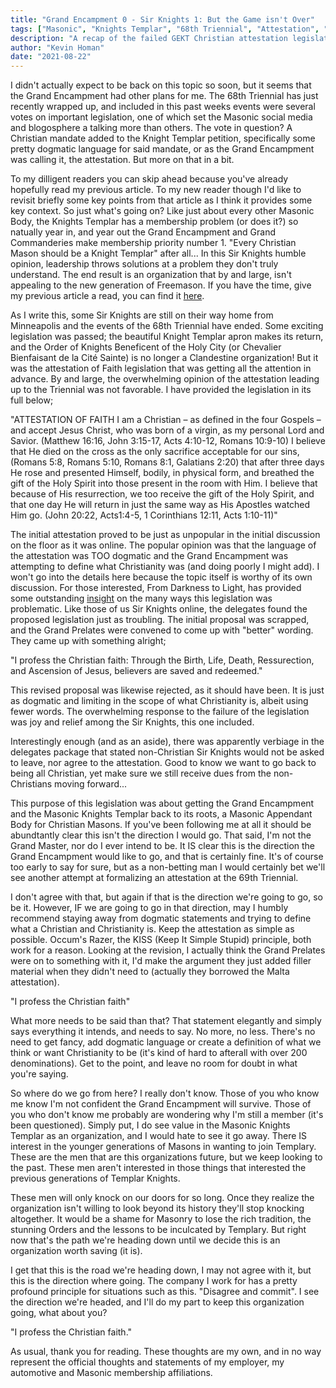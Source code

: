 ```yaml
---
title: "Grand Encampment 0 - Sir Knights 1: But the Game isn't Over"
tags: ["Masonic", "Knights Templar", "68th Triennial", "Attestation", "Legislation"]
description: "A recap of the failed GEKT Christian attestation legislation"
author: "Kevin Homan"
date: "2021-08-22"
---
```


I didn't actually expect to be back on this topic so soon, but it seems that the Grand Encampment had other plans for me. The 68th Triennial has just recently wrapped up, and included in this past weeks events were several votes on important legislation, one of which set the Masonic social media and blogosphere a talking more than others. The vote in question? A Christian mandate added to the Knight Templar petition, specifically some pretty dogmatic language for said mandate, or as the Grand Encampment was calling it, the attestation. But more on that in a bit.

To my dilligent readers you can skip ahead because you've already hopefully read my previous article. To my new reader though I'd like to revisit briefly some key points from that article as I think it provides some key context. So just what's going on? Like just about every other Masonic Body, the Knights Templar has a membership problem (or does it?) so natually year in, and year out the Grand Encampment and Grand Commanderies make membership priority number 1. "Every Christian Mason should be a Knight Templar" after all... In this Sir Knights humble opinion, leadership throws solutions at a problem they don't truly understand. The end result is an organization that by and large, isn't appealing to the new generation of Freemason. If you have the time, give my previous article a read, you can find it [here](https://kevinhoman.info/blog/masonic-new-paradigm-for-knights-templar/).

As I write this, some Sir Knights are still on their way home from Minneapolis and the events of the 68th Triennial have ended. Some exciting legislation was passed; the beautiful Knight Templar apron makes its return, and the Order of Knights Beneficent of the Holy City (or Chevalier Bienfaisant de la Cité Sainte) is no longer a Clandestine organization! But it was the attestation of Faith legislation that was getting all the attention in advance. By and large, the overwhelming opinion of the attestation leading up to the Triennial was not favorable. I have provided the legislation in its full below;

"ATTESTATION OF FAITH
I am a Christian – as defined in the four Gospels – and accept Jesus Christ, who was born
of a virgin, as my personal Lord and Savior. (Matthew 16:16, John 3:15-17, Acts 4:10-12, Romans 10:9-10)
I believe that He died on the cross as the only sacrifice acceptable for our sins, (Romans 5:8, Romans 5:10, Romans 8:1, Galatians 2:20) that after three days He rose and presented Himself, bodily, in physical form, and breathed the gift of the Holy Spirit into those present in the room with Him.
I believe that because of His resurrection, we too receive the gift of the Holy Spirit, and that one day He will return in just the same way as His Apostles watched Him go. (John 20:22, Acts1:4-5, 1 Corinthians 12:11, Acts 1:10-11)"

The initial attestation proved to be just as unpopular in the initial discussion on the floor as it was online. The popular opinion was that the language of the attestation was TOO dogmatic and the Grand Encampment was attempting to define what Christianity was (and doing poorly I might add). I won't go into the details here because the topic itself is worthy of its own discussion. For those interested, From Darkness to Light, has provided some outstanding [insight](https://www.fromdarknesstolightblog.com/post/too-much-exclusivity) on the many ways this legislation was problematic. Like those of us Sir Knights online, the delegates found the proposed legislation just as troubling. The initial proposal was scrapped, and the Grand Prelates were convened to come up with "better" wording. They came up with something alright;

"I profess the Christian faith:
Through the Birth, Life, Death, Ressurection, and Ascension of Jesus, believers are saved and redeemed."

This revised proposal was likewise rejected, as it should have been. It is just as dogmatic and limiting in the scope of what Christianity is, albeit using fewer words. The overwhelming response to the failure of the legislation was joy and relief among the Sir Knights, this one included.

Interestingly enough (and as an aside), there was apparently verbiage in the delegates package that stated non-Christian Sir Knights would not be asked to leave, nor agree to the attestation. Good to know we want to go back to being all Christian, yet make sure we still receive dues from the non-Christians moving forward...

This purpose of this legislation was about getting the Grand Encampment and the Masonic Knights Templar back to its roots, a Masonic Appendant Body for Christian Masons. If you've been following me at all it should be abundtantly clear this isn't the direction I would go. That said, I'm not the Grand Master, nor do I ever intend to be. It IS clear this is the direction the Grand Encampment would like to go, and that is certainly fine. It's of course too early to say for sure, but as a non-betting man I would certainly bet we'll see another attempt at formalizing an attestation at the 69th Triennial.

I don't agree with that, but again if that is the direction we're going to go, so be it. However, IF we are going to go in that direction, may I humbly recommend staying away from dogmatic statements and trying to define what a Christian and Christianity is. Keep the attestation as simple as possible. Occum's Razer, the KISS (Keep It Simple Stupid) principle, both work for a reason. Looking at the revision, I actually think the Grand Prelates were on to something with it, I'd make the argument they just added filler material when they didn't need to (actually they borrowed the Malta attestation).

"I profess the Christian faith"

What more needs to be said than that? That statement elegantly and simply says everything it intends, and needs to say. No more, no less. There's no need to get fancy, add dogmatic language or create a definition of what we think or want Christianity to be (it's kind of hard to afterall with over 200 denominations). Get to the point, and leave no room for doubt in what you're saying.

So where do we go from here? I really don't know. Those of you who know me know I'm not confident the Grand Encampment will survive. Those of you who don't know me probably are wondering why I'm still a member (it's been questioned). Simply put, I do see value in the Masonic Knights Templar as an organization, and I would hate to see it go away. There IS interest in the younger generations of Masons in wanting to join Templary. These are the men that are this organizations future, but we keep looking to the past. These men aren't interested in those things that interested the previous generations of Templar Knights.

These men will only knock on our doors for so long. Once they realize the organization isn't willing to look beyond its history they'll stop knocking altogether. It would be a shame for Masonry to lose the rich tradition, the stunning Orders and the lessons to be inculcated by Templary. But right now that's the path we're heading down until we decide this is an organization worth saving (it is).

I get that this is the road we're heading down, I may not agree with it, but this is the direction where going. The company I work for has a pretty profound principle for situations such as this. "Disagree and commit". I see the direction we're headed, and I'll do my part to keep this organization going, what about you?

"I profess the Christian faith."

As usual, thank you for reading. These thoughts are my own, and in no way represent the official thoughts and statements of my employer, my automotive and Masonic membership affiliations.
